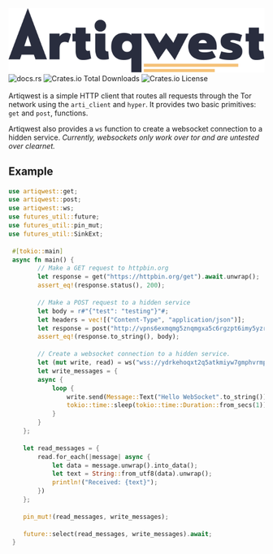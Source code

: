 ![logo](./assets/artiqwest-logo.svg)
<br>
![docs.rs](https://img.shields.io/docsrs/artiqwest?style=for-the-badge) ![Crates.io Total Downloads](https://img.shields.io/crates/d/artiqwest?style=for-the-badge) ![Crates.io License](https://img.shields.io/crates/l/artiqwest?style=for-the-badge)
<br><br>
Artiqwest is a simple HTTP client that routes all requests through the Tor network using the `arti_client` and `hyper`.
It provides two basic primitives: `get` and `post`,  functions.

Artiqwest also provides a `ws` function to create a websocket connection to a hidden service. *Currently, websockets only work over tor and are untested over clearnet.*

## Example
```rust
use artiqwest::get;
use artiqwest::post;
use artiqwest::ws;
use futures_util::future;
use futures_util::pin_mut;
use futures_util::SinkExt;

 #[tokio::main]
 async fn main() {
        // Make a GET request to httpbin.org
        let response = get("https://httpbin.org/get").await.unwrap();
        assert_eq!(response.status(), 200);

        // Make a POST request to a hidden service
        let body = r#"{"test": "testing"}"#;
        let headers = vec![("Content-Type", "application/json")];
        let response = post("http://vpns6exmqmg5znqmgxa5c6rgzpt6imy5yzrbsoszovgfipdjypnchpyd.onion/echo", body, Some(headers)).await.unwrap();
        assert_eq!(response.to_string(), body);

        // Create a websocket connection to a hidden service.
        let (mut write, read) = ws("wss://ydrkehoqxt2q5atkmiyw7gmphvrmp6fkaufvt525cjr4hma3pb75nyid.onion/events").await.unwrap();
        let write_messages = {
		async {
			loop {
				write.send(Message::Text("Hello WebSocket".to_string())).await.unwrap();
				tokio::time::sleep(tokio::time::Duration::from_secs(1)).await;
			}
		}
	};

	let read_messages = {
		read.for_each(|message| async {
			let data = message.unwrap().into_data();
			let text = String::from_utf8(data).unwrap();
			println!("Received: {text}");
		})
	};

	pin_mut!(read_messages, write_messages);

	future::select(read_messages, write_messages).await;
 }
 ```
